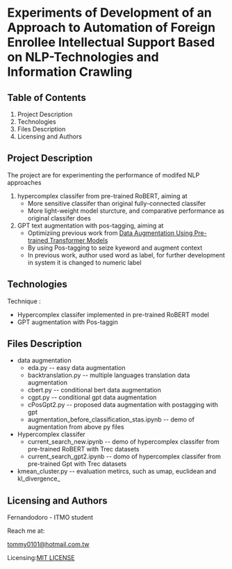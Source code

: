 # Experiments of Development of an Approach to Automation of Foreign Enrollee Intellectual Support Based on NLP-Technologies and Information Crawling

## Table of Contents

1. Project Description
2. Technologies
3. Files Description
4. Licensing and Authors

## Project Description
The project are for experimenting the performance of modifed NLP approaches
1. hypercomplex classifer from pre-trained RoBERT, aiming at
   - More sensitive classifer than original fully-connected classifer
   - More light-weight model sturcture, and comparative performance as original classifer does
2. GPT text augmentation with pos-tagging, aiming at
   - Optimiziing previous work from [Data Augmentation Using Pre-trained Transformer Models](https://aclanthology.org/2020.lifelongnlp-1.3.pdf)
   - By using Pos-tagging to seize kyeword and augment context
   - In previous work, author used word as label, for further development in system it is changed to numeric label
   
## Technologies
Technique : 
* Hypercomplex classifer implemented in pre-trained RoBERT model
* GPT augmentation with Pos-taggin

## Files Description
* data augmentation
   * eda.py -- easy data augmentation
   * backtranslation.py -- multiple languages translation data augmentation
   * cbert.py -- conditional bert data augmentation
   * cgpt.py -- conditional gpt data augmentation
   * cPosGpt2.py -- proposed data augmentation with postagging with gpt
   * augmentation_before_classification_stas.ipynb -- demo of augmentation from above py files
* Hypercomplex classifer
   * current_search_new.ipynb -- demo of hypercomplex classifer from pre-trained RoBERT with Trec datasets
   * current_search_gpt2.ipynb -- domo of hypercomplex classifer from pre-trained Gpt with Trec datasets
* kmean_cluster.py -- evaluation metircs, such as umap, euclidean and kl_divergence_

[](https://github.com/MaChengYuan/current_work/blob/main/%E6%88%AA%E5%9C%96%202024-05-02%20%E4%B8%8A%E5%8D%881.44.14.png)

## Licensing and Authors

Fernandodoro - ITMO student

Reach me at:

tommy0101@hotmail.com.tw

Licensing:[MIT LICENSE](https://github.com/MaChengYuan/current_work/blob/main/LICENSE)


